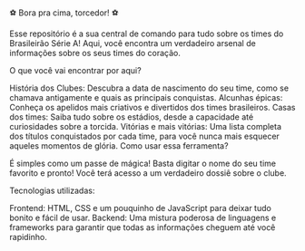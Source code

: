 ⚽ Bora pra cima, torcedor! ⚽

Esse repositório é a sua central de comando para tudo sobre os times do Brasileirão Série A! Aqui, você encontra um verdadeiro arsenal de informações sobre os seus times do coração.

O que você vai encontrar por aqui?

História dos Clubes: Descubra a data de nascimento do seu time, como se chamava antigamente e quais as principais conquistas.
Alcunhas épicas: Conheça os apelidos mais criativos e divertidos dos times brasileiros.
Casas dos times: Saiba tudo sobre os estádios, desde a capacidade até curiosidades sobre a torcida.
Vitórias e mais vitórias: Uma lista completa dos títulos conquistados por cada time, para você nunca mais esquecer aqueles momentos de glória.
Como usar essa ferramenta?

É simples como um passe de mágica! Basta digitar o nome do seu time favorito e pronto! Você terá acesso a um verdadeiro dossiê sobre o clube.

Tecnologias utilizadas:

Frontend: HTML, CSS e um pouquinho de JavaScript para deixar tudo bonito e fácil de usar.
Backend: Uma mistura poderosa de linguagens e frameworks para garantir que todas as informações cheguem até você rapidinho.
